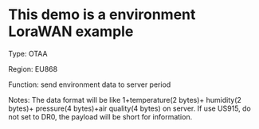 # This demo is a environment LoraWAN example

 Type: OTAA
 
 Region: EU868
 
 Function: send environment data to server period
 
 Notes: The data format will be like 1+temperature(2 bytes)+ humidity(2 bytes)+
 pressure(4 bytes)+air quality(4 bytes) on server. If use US915, do not set to 
 DR0, the payload will be short for information.

